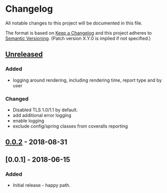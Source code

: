 # Changelog
All notable changes to this project will be documented in this file.

The format is based on [Keep a Changelog](http://keepachangelog.com/en/1.0.0/)
and this project adheres to [Semantic Versioning](http://semver.org/spec/v2.0.0.html). (Patch version X.Y.0 is implied if not specified.)

## [Unreleased]
### Added
- logging around rendering, including rendering time, report type and by user

### Changed
- Disabled TLS 1.0/1.1 by default.
- add additional error logging
- enable logging
- exclude config/spring classes from coveralls reporting

## [0.0.2] - 2018-08-31

## [0.0.1] - 2018-06-15
### Added
- Initial release - happy path.

[Unreleased]: https://github.com/USGS-CIDA/aqcu-java-to-r/compare/aqcu-java-to-r-0.0.2...master
[0.0.2]: https://github.com/USGS-CIDA/aqcu-java-to-r/compare/aqcu-java-to-r-0.0.1...aqcu-java-to-r-0.0.2
